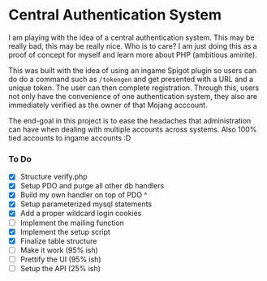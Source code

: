 # Central Authentication System
I am playing with the idea of a central authentication system. This may be really bad, this may be really nice. Who is to care? I am just doing this as a proof of concept for myself and learn more about PHP (ambitious amirite).

This was built with the idea of using an ingame Spigot plugin so users can do do a command such as `/tokengen` and get presented with a URL and a unique token. The user can then complete registration. Through this, users not only have the convenience of one authentication system, they also are immediately verified as the owner of that Mojang acccount.

The end-goal in this project is to ease the headaches that administration can have when dealing with multiple accounts across systems. Also 100% tied accounts to ingame accounts :D

### To Do
- [X] Structure verify.php
- [X] Setup PDO and purge all other db handlers
- [X] Build my own handler on top of PDO ^
- [X] Setup parameterized mysql statements
- [X] Add a proper wildcard login cookies
- [ ] Implement the mailing function
- [X] Implement the setup script
- [X] Finalize table structure
- [ ] Make it work (95% ish)
- [ ] Prettify the UI (95% ish)
- [ ] Setup the API (25% ish)
